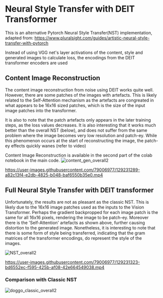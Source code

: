# Neural Style Transfer with DEIT Transformer

This is an alternative Pytorch Neural Style Transfer(NST) implementation, adapted from:
https://www.pluralsight.com/guides/artistic-neural-style-transfer-with-pytorch

Instead of using VGG net's layer activations of the content, style and generated images to calculate loss, the encodings from the DEIT transformer encoders are used

## Content Image Reconstruction
The content image reconstruction from noise using DEIT works quite well. However, there are some patches of the images with artefacts. This is likely related to the Self-Attention mechanism as the artefacts are congreated in what appears to be 16x16 sized patches, which is the size of the input image patches into the transformer. 

It is also to note that the patch artefacts only appears in the later training steps, as the loss values decreases. It is also interesting that it works much better than the overall NST (below), and does not suffer from the same problem where the image becomes very low resolution and patch-ey. While this phenomenon occurs at the start of reconstructing the image, the patch-ey effects quickly wanes (refer to video)

Content Image Reconstruction is available in the second part of the colab notebook in the main code.
![content_gen_overall2](https://user-images.githubusercontent.com/79006977/129229839-ce48c412-ecdf-4177-9a23-67a1bc55f2ec.jpg)


https://user-images.githubusercontent.com/79006977/129231289-a82c13f4-e2db-4825-b048-baf6550b35e0.mp4




## Full Neural Style Transfer with DEIT transformer
Unfortunately, the results are not as pleasant as the classic NST. This is likely due to the 16x16 image patches used as the inputs to the Vision Transformer. Perhaps the gradient backpropped for each image patch is the same for all 16x16 pixels, rendering the image to be patch-ey. Moreover there is the 'Self-Attention' artefacts as shown above, further causing distortion to the generated image. Nonetheless, it is interesting to note that there is some form of style being transferred, indicating that the gram matrices of the transformer encodings, do represent the style of the images.

![NST_overall2](https://user-images.githubusercontent.com/79006977/129229584-6062444d-85f5-4c4d-8f8e-06296097b8e6.jpg)


https://user-images.githubusercontent.com/79006977/129231323-bd6552ec-f595-425b-af08-42e664549038.mp4



### Comparison with Classic NST
![doggo_classic_overall2](https://user-images.githubusercontent.com/79006977/129231189-715976a3-4b85-4b0e-87c8-1db1625aaa00.jpg)


